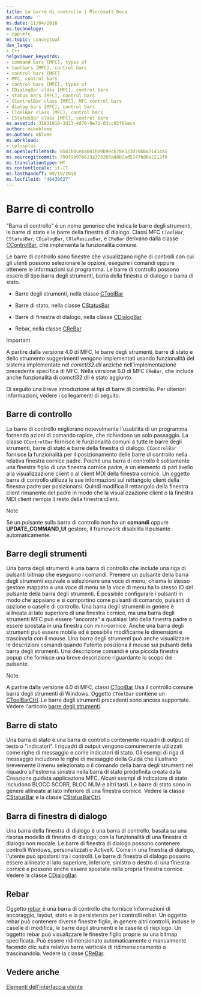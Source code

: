 ```yaml
---
title: Le barre di controllo | Microsoft Docs
ms.custom: ''
ms.date: 11/04/2016
ms.technology:
- cpp-mfc
ms.topic: conceptual
dev_langs:
- C++
helpviewer_keywords:
- command bars [MFC], types of
- toolbars [MFC], control bars
- control bars [MFC]
- MFC, control bars
- control bars [MFC], types of
- CDialogBar class [MFC], control bars
- status bars [MFC], control bars
- CControlBar class [MFC], MFC control bars
- dialog bars [MFC], control bars
- CToolBar class [MFC], control bars
- CStatusBar class [MFC], control bars
ms.assetid: 31831910-3d23-4d70-9e71-03cc02f01ec4
author: mikeblome
ms.author: mblome
ms.workload:
- cplusplus
ms.openlocfilehash: 8583b0ceba041ba9b99cb78e523d78bba71414a5
ms.sourcegitcommit: 799f9b976623a375203ad8b2ad5147bd6a2212f0
ms.translationtype: MT
ms.contentlocale: it-IT
ms.lasthandoff: 09/19/2018
ms.locfileid: "46439627"
---
```

# <a name="control-bars"></a>Barre di controllo

"Barra di controllo" è un nome generico che indica le barre degli strumenti, le barre di stato e le barre della finestra di dialogo. Classi MFC `CToolBar`, `CStatusBar`, `CDialogBar`, `COleResizeBar`, e `CReBar` derivano dalla classe [CControlBar](../mfc/reference/ccontrolbar-class.md), che implementa la funzionalità comune.

Le barre di controllo sono finestre che visualizzano righe di controlli con cui gli utenti possono selezionare le opzioni, eseguire i comandi oppure ottenere le informazioni sul programma. Le barre di controllo possono essere di tipo barra degli strumenti, barra della finestra di dialogo e barra di stato.

- Barre degli strumenti, nella classe [CToolBar](../mfc/reference/ctoolbar-class.md)

- Barre di stato, nella classe [CStatusBar](../mfc/reference/cstatusbar-class.md)

- Barre di finestra di dialogo, nella classe [CDialogBar](../mfc/reference/cdialogbar-class.md)

- Rebar, nella classe [CReBar](../mfc/reference/crebar-class.md)

> [!IMPORTANT]
>  A partire dalla versione 4.0 di MFC, le barre degli strumenti, barre di stato e dello strumento suggerimenti vengono implementati usando funzionalità del sistema implementate nel *comctl32.dll* anziché nell'implementazione precedente specifica di MFC. Nella versione 6.0 di MFC `CReBar`, che include anche funzionalità di comctl32.dll è stato aggiunto.

Di seguito una breve introduzione ai tipi di barre di controllo. Per ulteriori informazioni, vedere i collegamenti di seguito.

## <a name="control-bars"></a>Barre di controllo

Le barre di controllo migliorano notevolmente l'usabilità di un programma fornendo azioni di comando rapide, che richiedono un solo passaggio. La classe `CControlBar` fornisce le funzionalità comuni a tutte le barre degli strumenti, barre di stato e barre della finestra di dialogo. `CControlBar` fornisce la funzionalità per il posizionamento delle barre di controllo nella relativa finestra cornice padre. Poiché una barra di controllo è solitamente una finestra figlio di una finestra cornice padre, è un elemento di pari livello alla visualizzazione client o al client MDI della finestra cornice. Un oggetto barra di controllo utilizza le sue informazioni sul rettangolo client della finestra padre per posizionarsi. Quindi modifica il rettangolo della finestra client rimanente del padre in modo che la visualizzazione client o la finestra MDI client riempia il resto della finestra client.

> [!NOTE]
>  Se un pulsante sulla barra di controllo non ha un **comandi** oppure **UPDATE_COMMAND_UI** gestore, il framework disabilita il pulsante automaticamente.

## <a name="toolbars"></a>Barre degli strumenti

Una barra degli strumenti è una barra di controllo che include una riga di pulsanti bitmap che eseguono i comandi. Premere un pulsante della barra degli strumenti equivale a selezionare una voce di menu; chiama lo stesso gestore mappato a una voce di menu se la voce di menu ha lo stesso ID del pulsante della barra degli strumenti. È possibile configurare i pulsanti in modo che appaiano e si comportino come pulsanti di comando, pulsanti di opzione o caselle di controllo. Una barra degli strumenti in genere è allineata al lato superiore di una finestra cornice, ma una barra degli strumenti MFC può essere "ancorata" a qualsiasi lato della finestra padre o essere spostata in una finestra con mini-cornice. Anche una barra degli strumenti può essere mobile ed è possibile modificarne le dimensioni e trascinarla con il mouse. Una barra degli strumenti può anche visualizzare le descrizioni comandi quando l'utente posiziona il mouse sui pulsanti della barra degli strumenti. Una descrizione comandi è una piccola finestra popup che fornisce una breve descrizione riguardante lo scopo del pulsante.

> [!NOTE]
>  A partire dalla versione 4.0 di MFC, classi [CToolBar](../mfc/reference/ctoolbar-class.md) Usa il controllo comune barra degli strumenti di Windows. Oggetto `CToolBar` contiene un [CToolBarCtrl](../mfc/reference/ctoolbarctrl-class.md). Le barre degli strumenti precedenti sono ancora supportate. Vedere l'articolo [barre degli strumenti](../mfc/mfc-toolbar-implementation.md).

## <a name="status-bars"></a>Barre di stato

Una barra di stato è una barra di controllo contenente riquadri di output di testo o "indicatori". I riquadri di output vengono comunemente utilizzati come righe di messaggio e come indicatori di stato. Gli esempi di riga di messaggio includono le righe di messaggio della Guida che illustrano brevemente il menu selezionato o il comando della barra degli strumenti nel riquadro all'estrema sinistra nella barra di stato predefinita creata dalla Creazione guidata applicazione MFC. Alcuni esempi di indicatore di stato includono BLOCC SCORR, BLOC NUM e altri tasti. Le barre di stato sono in genere allineate al lato inferiore di una finestra cornice. Vedere la classe [CStatusBar](../mfc/reference/cstatusbar-class.md) e la classe [CStatusBarCtrl](../mfc/reference/cstatusbarctrl-class.md).

## <a name="dialog-bars"></a>Barra di finestra di dialogo

Una barra della finestra di dialogo è una barra di controllo, basata su una risorsa modello di finestra di dialogo, con la funzionalità di una finestra di dialogo non modale. Le barre di finestra di dialogo possono contenere controlli Windows, personalizzati o ActiveX. Come in una finestra di dialogo, l'utente può spostarsi tra i controlli. Le barre di finestra di dialogo possono essere allineate al lato superiore, inferiore, sinistro o destro di una finestra cornice e possono anche essere spostate nella propria finestra cornice. Vedere la classe [CDialogBar](../mfc/reference/cdialogbar-class.md).

## <a name="rebars"></a>Rebar

Oggetto [rebar](../mfc/using-crebarctrl.md) è una barra di controllo che fornisce informazioni di ancoraggio, layout, stato e la persistenza per i controlli rebar. Un oggetto rebar può contenere diverse finestre figlio, in genere altri controlli, incluse le caselle di modifica, le barre degli strumenti e le caselle di riepilogo. Un oggetto rebar può visualizzare le finestre figlio proprie su una bitmap specificata. Può essere ridimensionato automaticamente o manualmente facendo clic sulla relativa barra verticale di ridimensionamento o trascinandola. Vedere la classe [CReBar](../mfc/reference/crebar-class.md).

## <a name="see-also"></a>Vedere anche

[Elementi dell'interfaccia utente](../mfc/user-interface-elements-mfc.md)
